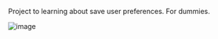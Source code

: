 Project to learning about save user preferences. For dummies.


![image](https://user-images.githubusercontent.com/72364037/175460789-eccf3755-083e-4a59-a244-1c9d522f1e26.png)

